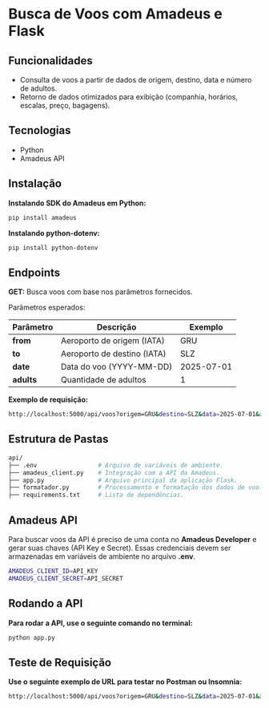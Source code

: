 # Busca de Voos com Amadeus e Flask

## Funcionalidades

- Consulta de voos a partir de dados de origem, destino, data e número de adultos.
- Retorno de dados otimizados para exibição (companhia, horários, escalas, preço, bagagens).

## Tecnologias

- Python
- Amadeus API

## Instalação

**Instalando SDK do Amadeus em Python:**
```bash
pip install amadeus
```

**Instalando python-dotenv:**
```bash
pip install python-dotenv
```

## Endpoints

**GET:** Busca voos com base nos parâmetros fornecidos.

Parâmetros esperados:

|Parâmetro | Descrição | Exemplo|
|----------|-----------|--------|
|**from** |Aeroporto de origem (IATA)|GRU|
|**to**	|Aeroporto de destino (IATA)|SLZ|
|**date**|Data do voo (YYYY-MM-DD)|2025-07-01|
|**adults**|Quantidade de adultos|1|

**Exemplo de requisição:**
```bash
http://localhost:5000/api/voos?origem=GRU&destino=SLZ&data=2025-07-01&adultos=1
```
## Estrutura de Pastas
```bash
api/
├── .env                 # Arquivo de variáveis de ambiente.   
├── amadeus_client.py    # Integração com a API da Amadeus.
├── app.py               # Arquivo principal da aplicação Flask.
├── formatador.py        # Processamento e formatação dos dados de voo.
├── requirements.txt     # Lista de dependências.
```

## Amadeus API

Para buscar voos da API é preciso de uma conta no **Amadeus Developer** e gerar suas chaves (API Key e Secret). Essas credenciais devem ser armazenadas em variáveis de ambiente no arquivo **.env**.

```bash
AMADEUS_CLIENT_ID=API_KEY
AMADEUS_CLIENT_SECRET=API_SECRET
```

## Rodando a API

**Para rodar a API, use o seguinte comando no terminal:**
```bash
python app.py
```

## Teste de Requisição

**Use o seguinte exemplo de URL para testar no Postman ou Insomnia:**
```bash
http://localhost:5000/api/voos?origem=GRU&destino=SLZ&data=2025-07-01&adultos=1
```